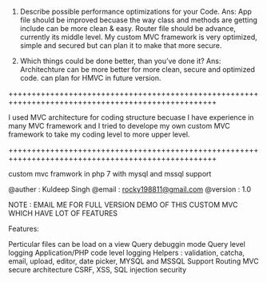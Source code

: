1. Describe possible performance optimizations for your Code.
Ans: App file should be improved becuase the way class and methods are getting include can be more clean & easy.
     Router file should be advance, currently its middle level.
	 My custom MVC framework is very optimized, simple and secured but can plan it to make that more secure.
	

2. Which things could be done better, than you’ve done it?
Ans: Architechture can be more better for more clean, secure and optimized code.
     can plan for HMVC in future version.
	 
+++++++++++++++++++++++++++++++++++++++++++++++++++++++++++++++++++++++++++++++++++++++++++++++++++
	 
I used MVC architecture for coding structure becuase I have experience in many MVC framework and I tried to develope my own custom MVC framework
to take my coding level to more upper level.

+++++++++++++++++++++++++++++++++++++++++++++++++++++++++++++++++++++++++++++++++++++++++++++++++++

custom mvc framwork in php 7 with mysql and mssql support

@auther : Kuldeep Singh @email : rocky198811@gmail.com @version : 1.0

NOTE : EMAIL ME FOR FULL VERSION DEMO OF THIS CUSTOM MVC WHICH HAVE LOT OF FEATURES

Features:

Perticular files can be load on a view
Query debuggin mode
Query level logging
Application/PHP code level logging
Helpers : validation, catcha, email, upload, editor, date picker,
MYSQL and MSSQL Support
Routing
MVC secure architecture
CSRF, XSS, SQL injection security
